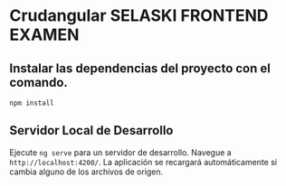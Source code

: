 # Crudangular SELASKI FRONTEND EXAMEN
## Instalar las dependencias del proyecto con el comando. 
```
npm install
```
## Servidor Local de Desarrollo

Ejecute `ng serve` para un servidor de desarrollo. Navegue a `http://localhost:4200/`. La aplicación se recargará automáticamente si cambia alguno de los archivos de origen.

